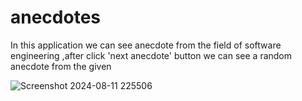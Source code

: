 # anecdotes

In this application we can see anecdote from the field of software engineering ,after click 'next anecdote' button we can see a random anecdote from the given

![Screenshot 2024-08-11 225506](https://github.com/user-attachments/assets/c175f230-b75b-4d27-a83a-4d000ee1c27c)


